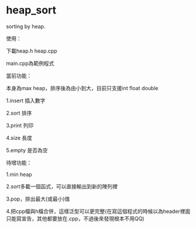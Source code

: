 # heap_sort
sorting by heap.

使用：

下載heap.h heap.cpp

main.cpp為範例程式

當前功能：

本身為max heap，排序後為由小到大，目前只支援int float double

1.insert  插入數字

2.sort    排序

3.print   列印

4.size    長度

5.empty   是否為空


待增功能：

1.min heap

2.sort多載一個函式，可以直接輸出到新的陣列裡

3.pop，排出最大(或最小)值

4.把cpp檔與h檔合併，這樣泛型可以更完整(在寫這個程式的時候以為header裡面只能寫宣告，其他都要放在.cpp，不過後來發現根本不用QQ)